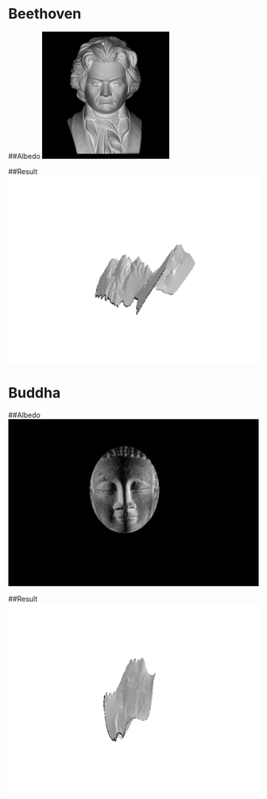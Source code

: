 # Beethoven
##Albedo
![alt text](images/beethoven-albedo3.png "Beethoven albedo")

##Result
![alt text](images/beethoven.PNG "Description goes here")

# Buddha
##Albedo
![alt text](images/buddha-albedo1.png "Beethoven albedo")

##Result
![alt text](images/buddha.PNG "Description goes here")

